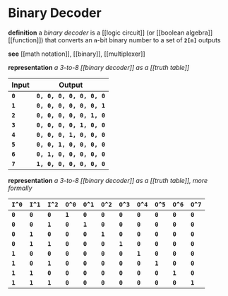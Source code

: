 # Binary Decoder

**definition** a _binary decoder_ is a [[logic circuit]] (or [[boolean algebra]] [[function]]) that converts an **`n`**-bit binary number to a set of **`2[n]`** outputs

**see** [[math notation]], [[binary]], [[multiplexer]]

**representation** _a 3-to-8 [[binary decoder]] as a [[truth table]]_

| Input   | Output                    |
| ------- | ------------------------- |
| **`0`** | **`0, 0, 0, 0, 0, 0, 0`** |
| **`1`** | **`0, 0, 0, 0, 0, 0, 1`** |
| **`2`** | **`0, 0, 0, 0, 0, 1, 0`** |
| **`3`** | **`0, 0, 0, 0, 1, 0, 0`** |
| **`4`** | **`0, 0, 0, 1, 0, 0, 0`** |
| **`5`** | **`0, 0, 1, 0, 0, 0, 0`** |
| **`6`** | **`0, 1, 0, 0, 0, 0, 0`** |
| **`7`** | **`1, 0, 0, 0, 0, 0, 0`** |

**representation** _a 3-to-8 [[binary decoder]] as a [[truth table]], more formally_

| **`I^0`** | **`I^1`** | **`I^2`** | **`O^0`** | **`O^1`** | **`O^2`** | **`O^3`** | **`O^4`** | **`O^5`** | **`O^6`** | **`O^7`** |
| --------- | --------- | --------- | --------- | --------- | --------- | --------- | --------- | --------- | --------- | --------- |
| **`0`**   | **`0`**   | **`0`**   | **`1`**   | **`0`**   | **`0`**   | **`0`**   | **`0`**   | **`0`**   | **`0`**   | **`0`**   |
| **`0`**   | **`0`**   | **`1`**   | **`0`**   | **`1`**   | **`0`**   | **`0`**   | **`0`**   | **`0`**   | **`0`**   | **`0`**   |
| **`0`**   | **`1`**   | **`0`**   | **`0`**   | **`0`**   | **`1`**   | **`0`**   | **`0`**   | **`0`**   | **`0`**   | **`0`**   |
| **`0`**   | **`1`**   | **`1`**   | **`0`**   | **`0`**   | **`0`**   | **`1`**   | **`0`**   | **`0`**   | **`0`**   | **`0`**   |
| **`1`**   | **`0`**   | **`0`**   | **`0`**   | **`0`**   | **`0`**   | **`0`**   | **`1`**   | **`0`**   | **`0`**   | **`0`**   |
| **`1`**   | **`0`**   | **`1`**   | **`0`**   | **`0`**   | **`0`**   | **`0`**   | **`0`**   | **`1`**   | **`0`**   | **`0`**   |
| **`1`**   | **`1`**   | **`0`**   | **`0`**   | **`0`**   | **`0`**   | **`0`**   | **`0`**   | **`0`**   | **`1`**   | **`0`**   |
| **`1`**   | **`1`**   | **`1`**   | **`0`**   | **`0`**   | **`0`**   | **`0`**   | **`0`**   | **`0`**   | **`0`**   | **`1`**   |
